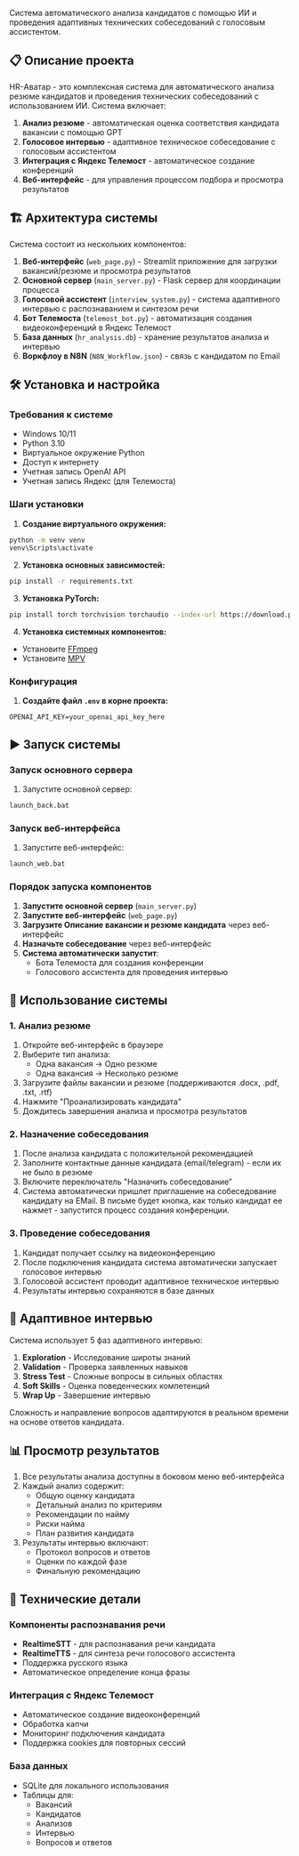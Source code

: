 
Система автоматического анализа кандидатов с помощью ИИ и проведения адаптивных технических собеседований с голосовым ассистентом.

## 📋 Описание проекта

HR-Аватар - это комплексная система для автоматического анализа резюме кандидатов и проведения технических собеседований с использованием ИИ. Система включает:

1. **Анализ резюме** - автоматическая оценка соответствия кандидата вакансии с помощью GPT
2. **Голосовое интервью** - адаптивное техническое собеседование с голосовым ассистентом
3. **Интеграция с Яндекс Телемост** - автоматическое создание конференций
4. **Веб-интерфейс** - для управления процессом подбора и просмотра результатов

## 🏗️ Архитектура системы

Система состоит из нескольких компонентов:

1. **Веб-интерфейс** (`web_page.py`) - Streamlit приложение для загрузки вакансий/резюме и просмотра результатов
2. **Основной сервер** (`main_server.py`) - Flask сервер для координации процесса
3. **Голосовой ассистент** (`interview_system.py`) - система адаптивного интервью с распознаванием и синтезом речи
4. **Бот Телемоста** (`telemost_bot.py`) - автоматизация создания видеоконференций в Яндекс Телемост
5. **База данных** (`hr_analysis.db`) - хранение результатов анализа и интервью
6. **Воркфлоу в N8N** (`N8N_Workflow.json`) - связь с кандидатом по Email

## 🛠️ Установка и настройка

### Требования к системе

- Windows 10/11
- Python 3.10
- Виртуальное окружение Python
- Доступ к интернету
- Учетная запись OpenAI API
- Учетная запись Яндекс (для Телемоста)

### Шаги установки

1. **Создание виртуального окружения:**
```bash
python -m venv venv
venv\Scripts\activate
```

2. **Установка основных зависимостей:**
```bash
pip install -r requirements.txt
```

3. **Установка PyTorch:**
```bash
pip install torch torchvision torchaudio --index-url https://download.pytorch.org/whl/cu121
```

4. **Установка системных компонентов:**
- Установите [FFmpeg](https://ffmpeg.org/download.html)
- Установите [MPV](https://mpv.io/installation/)


### Конфигурация

1. **Создайте файл `.env` в корне проекта:**
```env
OPENAI_API_KEY=your_openai_api_key_here
```

## ▶️ Запуск системы

### Запуск основного сервера

1. Запустите основной сервер:
```bash
launch_back.bat
```

### Запуск веб-интерфейса

1. Запустите веб-интерфейс:
```bash
launch_web.bat
```


### Порядок запуска компонентов

1. **Запустите основной сервер** (`main_server.py`)
2. **Запустите веб-интерфейс** (`web_page.py`)
3. **Загрузите Описание вакансии и резюме кандидата** через веб-интерфейс
4. **Назначьте собеседование** через веб-интерфейс
5. **Система автоматически запустит**:
   - Бота Телемоста для создания конференции
   - Голосового ассистента для проведения интервью

## 🎯 Использование системы

### 1. Анализ резюме

1. Откройте веб-интерфейс в браузере
2. Выберите тип анализа:
   - Одна вакансия → Одно резюме
   - Одна вакансия → Несколько резюме
3. Загрузите файлы вакансии и резюме (поддерживаются .docx, .pdf, .txt, .rtf)
4. Нажмите "Проанализировать кандидата"
5. Дождитесь завершения анализа и просмотра результатов

### 2. Назначение собеседования

1. После анализа кандидата с положительной рекомендацией
2. Заполните контактные данные кандидата (email/telegram) - если их не было в резюме
3. Включите переключатель "Назначить собеседование"
4. Система автоматически пришлет приглашение на собеседование кандидату на EMail. В письме будет кнопка, как только кандидат ее нажмет - запустится процесс создания конференции.

### 3. Проведение собеседования

1. Кандидат получает ссылку на видеоконференцию
2. После подключения кандидата система автоматически запускает голосовое интервью
3. Голосовой ассистент проводит адаптивное техническое интервью
4. Результаты интервью сохраняются в базе данных

## 🧠 Адаптивное интервью

Система использует 5 фаз адаптивного интервью:

1. **Exploration** - Исследование широты знаний
2. **Validation** - Проверка заявленных навыков
3. **Stress Test** - Сложные вопросы в сильных областях
4. **Soft Skills** - Оценка поведенческих компетенций
5. **Wrap Up** - Завершение интервью

Сложность и направление вопросов адаптируются в реальном времени на основе ответов кандидата.

## 📊 Просмотр результатов

1. Все результаты анализа доступны в боковом меню веб-интерфейса
2. Каждый анализ содержит:
   - Общую оценку кандидата
   - Детальный анализ по критериям
   - Рекомендации по найму
   - Риски найма
   - План развития кандидата
3. Результаты интервью включают:
   - Протокол вопросов и ответов
   - Оценки по каждой фазе
   - Финальную рекомендацию

## 🔧 Технические детали

### Компоненты распознавания речи

- **RealtimeSTT** - для распознавания речи кандидата
- **RealtimeTTS** - для синтеза речи голосового ассистента
- Поддержка русского языка
- Автоматическое определение конца фразы

### Интеграция с Яндекс Телемост

- Автоматическое создание видеоконференций
- Обработка капчи
- Мониторинг подключения кандидата
- Поддержка cookies для повторных сессий

### База данных

- SQLite для локального использования
- Таблицы для:
  - Вакансий
  - Кандидатов
  - Анализов
  - Интервью
  - Вопросов и ответов
